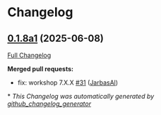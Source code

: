 # Changelog

## [0.1.8a1](https://github.com/OpenVoiceOS/ovos-skill-fallback-unknown/tree/0.1.8a1) (2025-06-08)

[Full Changelog](https://github.com/OpenVoiceOS/ovos-skill-fallback-unknown/compare/0.1.7...0.1.8a1)

**Merged pull requests:**

- fix: workshop 7.X.X [\#31](https://github.com/OpenVoiceOS/ovos-skill-fallback-unknown/pull/31) ([JarbasAl](https://github.com/JarbasAl))



\* *This Changelog was automatically generated by [github_changelog_generator](https://github.com/github-changelog-generator/github-changelog-generator)*
